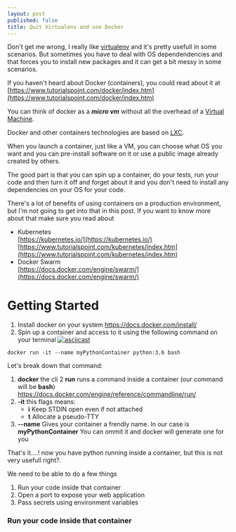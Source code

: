 ```yaml
---
layout: post
published: false
title: Quit Virtualenv and use Docker
---
```

Don't get me wrong, I really like [virtualenv](virtualenv.pypa.io "virtualenv.pypa.io") and it's pretty usefull in some scenarios. But sometimes you have to deal with OS dependendencies and that forces you to install new packages and it can get a bit messy in some scenarios.

If you haven't heard about Docker (containers), you could read about it at [https://www.tutorialspoint.com/docker/index.htm](https://www.tutorialspoint.com/docker/index.htm)

You can think of docker as a ***micro vm*** without all the overhead of a [Virtual Machine](https://www.tutorialspoint.com/ubuntu/ubuntu_virtual_machines.htm). 

Docker and other containers technologies are based on [LXC](https://linuxcontainers.org/). 

When you launch a container, just like a VM, you can choose what OS you want and you can pre-install software on it or use a public image already created by others.

The good part is that you can spin up a container, do your tests, run your code and then turn it off and forget about it and you don't need to install any dependencies on your OS for your code.

There's a lot of benefits of using containers on a production environment, but I'm not going to get into that in this post. If you want to know more about that make sure you read about 
- Kubernetes  
  [https://kubernetes.io/](https://kubernetes.io/)  
  [https://www.tutorialspoint.com/kubernetes/index.htm](https://www.tutorialspoint.com/kubernetes/index.htm)
- Docker Swarm  
  [https://docs.docker.com/engine/swarm/](https://docs.docker.com/engine/swarm/)  
  
# Getting Started
1. Install docker on your system https://docs.docker.com/install/
2. Spin up a container and access to it using the following command on your terminal
[![asciicast](https://asciinema.org/a/DZPuoKziGYC6nt3xiji1JzqKs.svg)](https://asciinema.org/a/DZPuoKziGYC6nt3xiji1JzqKs)
```
docker run -it --name myPythonContainer python:3.6 bash
```

Let's break down that command:
1. **docker** the cli
2 **run** runs a command inside a container (our command will be **bash**) https://docs.docker.com/engine/reference/commandline/run/
3. **-it** this flags means:
    - **i** Keep STDIN open even if not attached
    - **t** Allocate a pseudo-TTY
4. **--name** Gives your container a frendly name. In our case is **myPythonContainer** You can ommit it and docker will generate one for you


That's it....! now you have python running inside a container, but this is not very usefull right?.

We need to be able to do a few things

1. Run your code inside that container
2. Open a port to expose your web application
3. Pass secrets using environment variables


### Run your code inside that container
